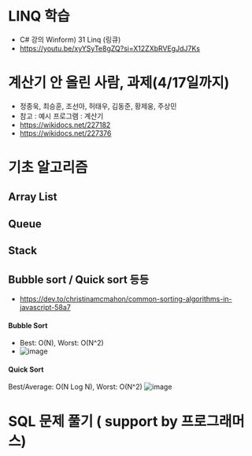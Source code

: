 # LINQ 학습
* C# 강의 Winform) 31 Linq (링큐)
* https://youtu.be/xyYSyTe8gZQ?si=X12ZXbRVEgJdJ7Ks


# 계산기 안 올린 사람, 과제(4/17일까지)
* 정종욱, 최승훈, 조선아, 허태우, 김동준, 황제웅, 주상민
* 참고 : 예시 프로그램 : 계산기
* https://wikidocs.net/227182
* https://wikidocs.net/227376

# 기초 알고리즘
## Array List
## Queue
## Stack
## Bubble sort / Quick sort 등등
* https://dev.to/christinamcmahon/common-sorting-algorithms-in-javascript-58a7
#### Bubble Sort
* Best: O(N), Worst: O(N^2)
* ![image](https://github.com/haji8-thehaji/lecture-csharp/assets/143566329/1483bed6-a6be-4ecc-a34b-d30a0e119930)
#### Quick Sort
Best/Average: O(N Log N), Worst: O(N^2)
![image](https://github.com/haji8-thehaji/lecture-csharp/assets/143566329/84c085e6-c49f-4f4a-b3d7-b367d1bbde82)


# SQL 문제 풀기 ( support by 프로그래머스)
